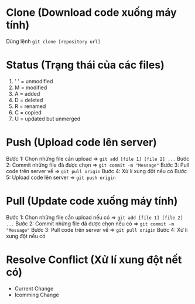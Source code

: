 # Clone (Download code xuống máy tính)
Dùng lệnh `git clone [repository url]`

# Status (Trạng thái của các files)
1. ' ' = unmodified
2. M   = modified
3. A   = added
4. D   = deleted
5. R   = renamed
6. C   = copied
7. U   = updated but unmerged


# Push (Upload code lên server)
Bước 1: Chọn những file cần upload => `git add [file 1] [file 2] ...`
Bước 2: Commit những file đã được chọn => `git commit -m "Message"`
Bước 3: Pull code trên server về => `git pull origin`
Bước 4: Xử lí xung đột nếu có
Bước 5: Upload code lên server => `git push origin`

# Pull (Update code xuống máy tính)
Bước 1: Chọn những file cần upload nếu có => `git add [file 1] [file 2] ...`
Bước 2: Commit những file đã được chọn nếu có => `git commit -m "Message"`
Bước 3: Pull code trên server về => `git pull origin`
Bước 4: Xử lí xung đột nếu có


# Resolve Conflict (Xử lí xung đột nết có)
- Current Change
- Icomming Change